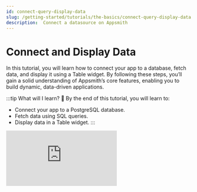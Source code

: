 ```yaml
---
id: connect-query-display-data
slug: /getting-started/tutorials/the-basics/connect-query-display-data
description:  Connect a datasource on Appsmith
---
```


# Connect and Display Data

In this tutorial, you will learn how to connect your app to a database, fetch data, and display it using a Table widget. By following these steps, you’ll gain a solid understanding of Appsmith’s core features, enabling you to build dynamic, data-driven applications.

:::tip What will I learn? 📝
By the end of this tutorial, you will learn to:

- Connect your app to a PostgreSQL database.
- Fetch data using SQL queries.
- Display data in a Table widget.
:::


<div style={{ position: "relative", paddingBottom: "calc(50.52% + 41px)", height: 0, width: "100%" }}>
  <iframe
    src="https://demo.arcade.software/N0DGhXCaYUFdtc4h8M2b?embed"
    frameBorder="0"
    loading="lazy"
    webkitAllowFullScreen
    mozAllowFullScreen
    allowFullScreen
    allow="fullscreen"
    style={{ position: "absolute", top: 0, left: 0, width: "100%", height: "100%" }}
    title="Appsmith | Connect Data"
  />
</div>




1. Open your application and, from the sidebar, click the **Data** button. This section lists all the datasources configured in your app, where you can edit existing ones or add new datasources.

2. Click the **+** icon next to **Datasources in your workspace** to add a new datasource.

3. You’ll now see a list of APIs, databases, and SaaS integrations you can connect to. For this tutorial, select the **Sample Users** database. This is a PostgreSQL database that contains user-related data, such as names, email addresses, and user IDs, which will be used to display data in the app.

4. After selecting Sample Users, a page opens showing the database schema *(structure of tables and columns)*, tables, and configuration details. Click **+ New Query** from the top-right corner. This opens a query editor where you can write SQL queries.

5. Click on the three dots next to the query name in the left pane and select Rename. Rename the default query name `Query1` to `getUsers`. 

6. Update the query with the following to fetch records in ascending order of the `id` field:

<dd>

  ```sql
  SELECT * FROM public."users" ORDER BY id LIMIT 10;
  ```

</dd>

7. Click the **Run** button on the top right of the screen to execute the query and confirm that it returns data.

8. Click the **UI** tab on the *Entity Explorer* to the left of the screen. The UI tab opens a list of available widgets in Appsmith, which can be used to display data and design the app.

9. Click **+ New UI Element**. This displays a list of available widgets to choose from. Drag a **Table** widget and drop it onto the canvas to display the data in a structured format.

10. When you add the Table widget, a *Property Pane* appears on the right. The Property Pane contains all the configurable settings for the widget, such as its name, datasource, appearance, and behavior. To rename the widget, edit the name at the top of the pane, changing it from `Table1` to `usersTable`.

11. In the Property Pane, click on the [**Table Data**](/reference/widgets/table#table-data-arrayobject) property and select the `getUsers` query to connect the Table to the data fetched by the query. The Table Data property allows you to bind your query or JS data to the Table widget.

12. Click on the **Deploy** button in the top-right corner. This allows you to publish your changes and make your app live, which you can then share with others. 
 
:::tip 🎉 Great job!  
You’ve successfully connected to a sample PostgreSQL database, fetched user details, and displayed them in a Table widget. With your app now live, you can share it with others and continue enhancing it by adding more data-driven features and interactivity.
:::


## Next steps

- [Build UI Interactions](/getting-started/tutorials/the-basics/work-with-data-in-ui).
